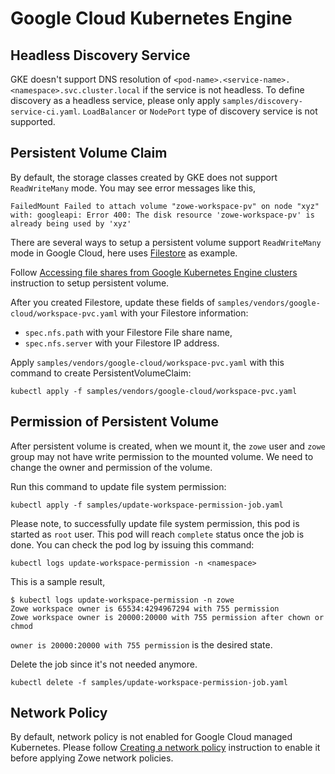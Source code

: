 # Google Cloud Kubernetes Engine

## Headless Discovery Service

GKE doesn't support DNS resolution of `<pod-name>.<service-name>.<namespace>.svc.cluster.local` if the service is not headless. To define discovery as a headless service, please only apply `samples/discovery-service-ci.yaml`. `LoadBalancer` or `NodePort` type of discovery service is not supported.

## Persistent Volume Claim

By default, the storage classes created by GKE does not support `ReadWriteMany` mode. You may see error messages like this,

```
FailedMount Failed to attach volume "zowe-workspace-pv" on node "xyz" with: googleapi: Error 400: The disk resource 'zowe-workspace-pv' is already being used by 'xyz'
```

There are several ways to setup a persistent volume support `ReadWriteMany` mode in Google Cloud, here uses [Filestore](https://cloud.google.com/filestore) as example.

Follow [Accessing file shares from Google Kubernetes Engine clusters](https://cloud.google.com/filestore/docs/accessing-fileshares) instruction to setup persistent volume.

After you created Filestore, update these fields of `samples/vendors/google-cloud/workspace-pvc.yaml` with your Filestore information:

- `spec.nfs.path` with your Filestore File share name,
- `spec.nfs.server` with your Filestore IP address.

Apply `samples/vendors/google-cloud/workspace-pvc.yaml` with this command to create PersistentVolumeClaim:

```
kubectl apply -f samples/vendors/google-cloud/workspace-pvc.yaml
```

## Permission of Persistent Volume

After persistent volume is created, when we mount it, the `zowe` user and `zowe` group may not have write permission to the mounted volume. We need to change the owner and permission of the volume.

Run this command to update file system permission:

```
kubectl apply -f samples/update-workspace-permission-job.yaml
```

Please note, to successfully update file system permission, this pod is started as `root` user. This pod will reach `complete` status once the job is done. You can check the pod log by issuing this command:

```
kubectl logs update-workspace-permission -n <namespace>
```

This is a sample result,

```
$ kubectl logs update-workspace-permission -n zowe
Zowe workspace owner is 65534:4294967294 with 755 permission
Zowe workspace owner is 20000:20000 with 755 permission after chown or chmod
```

`owner is 20000:20000 with 755 permission` is the desired state.

Delete the job since it's not needed anymore.

```
kubectl delete -f samples/update-workspace-permission-job.yaml
```

## Network Policy

By default, network policy is not enabled for Google Cloud managed Kubernetes. Please follow [Creating a network policy](https://cloud.google.com/kubernetes-engine/docs/how-to/network-policy) instruction to enable it before applying Zowe network policies.
